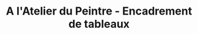 ---
title: "A l'Atelier du Peintre - Encadrement de tableaux"
url: /paris/a-latelier-du-peintre-encadrement-de-tableaux/
shop: cadre
---